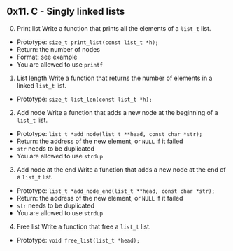 ## 0x11. C - Singly linked lists
0. Print list
Write a function that prints all the elements of a `list_t` list.
  * Prototype: `size_t print_list(const list_t *h);`
  * Return: the number of nodes
  * Format: see example
  * You are allowed to use `printf`
1. List length
Write a function that returns the number of elements in a linked `list_t` list.
  * Prototype: `size_t list_len(const list_t *h);`
2. Add node
Write a function that adds a new node at the beginning of a `list_t` list.
  * Prototype: `list_t *add_node(list_t **head, const char *str);`
  * Return: the address of the new element, or `NULL` if it failed
  * `str` needs to be duplicated
  * You are allowed to use `strdup`
3. Add node at the end
Write a function that adds a new node at the end of a `list_t` list.
  * Prototype: `list_t *add_node_end(list_t **head, const char *str);`
  * Return: the address of the new element, or `NULL` if it failed
  * `str` needs to be duplicated
  * You are allowed to use `strdup`
4. Free list
Write a function that free a `list_t` list.
  * Prototype: `void free_list(list_t *head);`
